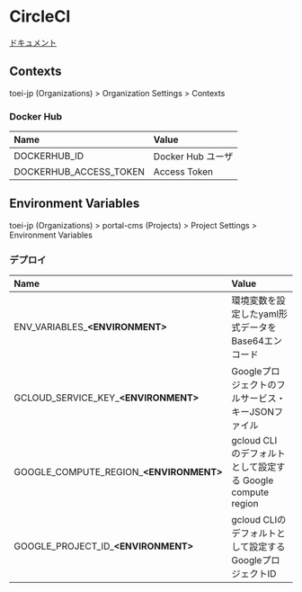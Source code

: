 # CircleCI

[ドキュメント](https://circleci.com/docs/ja/)

## Contexts

toei-jp (Organizations) > Organization Settings > Contexts

### Docker Hub

| Name | Value |
|:---|:---|
|DOCKERHUB_ID |Docker Hub ユーザ |
|DOCKERHUB_ACCESS_TOKEN |Access Token |

## Environment Variables

toei-jp (Organizations) > portal-cms (Projects) > Project Settings > Environment Variables

### デプロイ

| Name | Value |
|:---|:---|
| ENV_VARIABLES_**\<ENVIRONMENT\>** | 環境変数を設定したyaml形式データをBase64エンコード |
| GCLOUD_SERVICE_KEY_**\<ENVIRONMENT\>** | Googleプロジェクトのフルサービス・キーJSONファイル |
| GOOGLE_COMPUTE_REGION_**\<ENVIRONMENT\>** | gcloud CLI のデフォルトとして設定する Google compute region |
| GOOGLE_PROJECT_ID_**\<ENVIRONMENT\>** | gcloud CLIのデフォルトとして設定するGoogleプロジェクトID |
